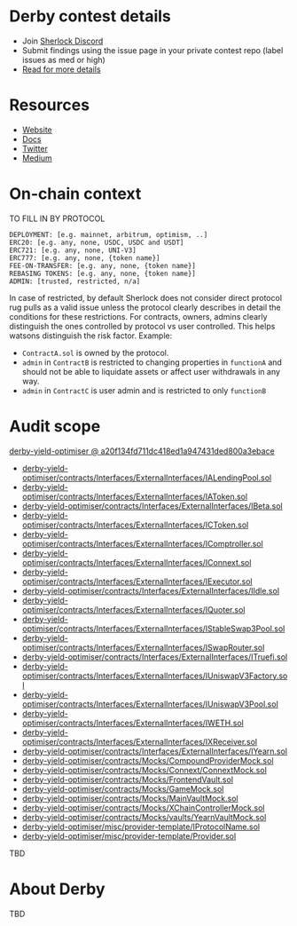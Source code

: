 # Derby contest details

- Join [Sherlock Discord](https://discord.gg/MABEWyASkp)
- Submit findings using the issue page in your private contest repo (label issues as med or high)
- [Read for more details](https://docs.sherlock.xyz/audits/watsons)

# Resources

- [Website](https://derby.finance/)
- [Docs](https://derby-finance.gitbook.io/derby-finance-docs/)
- [Twitter](https://twitter.com/derby_finance)
- [Medium](https://medium.com/derbyfinance)

# On-chain context

TO FILL IN BY PROTOCOL

```
DEPLOYMENT: [e.g. mainnet, arbitrum, optimism, ..]
ERC20: [e.g. any, none, USDC, USDC and USDT]
ERC721: [e.g. any, none, UNI-V3]
ERC777: [e.g. any, none, {token name}]
FEE-ON-TRANSFER: [e.g. any, none, {token name}]
REBASING TOKENS: [e.g. any, none, {token name}]
ADMIN: [trusted, restricted, n/a]
```

In case of restricted, by default Sherlock does not consider direct protocol rug pulls as a valid issue unless the protocol clearly describes in detail the conditions for these restrictions. 
For contracts, owners, admins clearly distinguish the ones controlled by protocol vs user controlled. This helps watsons distinguish the risk factor. 
Example: 
* `ContractA.sol` is owned by the protocol. 
* `admin` in `ContractB` is restricted to changing properties in `functionA` and should not be able to liquidate assets or affect user withdrawals in any way. 
* `admin` in `ContractC` is user admin and is restricted to only `functionB`

# Audit scope


[derby-yield-optimiser @ a20f134fd711dc418ed1a947431ded800a3ebace](https://github.com/derbyfinance/derby-yield-optimiser/tree/a20f134fd711dc418ed1a947431ded800a3ebace)
- [derby-yield-optimiser/contracts/Interfaces/ExternalInterfaces/IALendingPool.sol](derby-yield-optimiser/contracts/Interfaces/ExternalInterfaces/IALendingPool.sol)
- [derby-yield-optimiser/contracts/Interfaces/ExternalInterfaces/IAToken.sol](derby-yield-optimiser/contracts/Interfaces/ExternalInterfaces/IAToken.sol)
- [derby-yield-optimiser/contracts/Interfaces/ExternalInterfaces/IBeta.sol](derby-yield-optimiser/contracts/Interfaces/ExternalInterfaces/IBeta.sol)
- [derby-yield-optimiser/contracts/Interfaces/ExternalInterfaces/ICToken.sol](derby-yield-optimiser/contracts/Interfaces/ExternalInterfaces/ICToken.sol)
- [derby-yield-optimiser/contracts/Interfaces/ExternalInterfaces/IComptroller.sol](derby-yield-optimiser/contracts/Interfaces/ExternalInterfaces/IComptroller.sol)
- [derby-yield-optimiser/contracts/Interfaces/ExternalInterfaces/IConnext.sol](derby-yield-optimiser/contracts/Interfaces/ExternalInterfaces/IConnext.sol)
- [derby-yield-optimiser/contracts/Interfaces/ExternalInterfaces/IExecutor.sol](derby-yield-optimiser/contracts/Interfaces/ExternalInterfaces/IExecutor.sol)
- [derby-yield-optimiser/contracts/Interfaces/ExternalInterfaces/IIdle.sol](derby-yield-optimiser/contracts/Interfaces/ExternalInterfaces/IIdle.sol)
- [derby-yield-optimiser/contracts/Interfaces/ExternalInterfaces/IQuoter.sol](derby-yield-optimiser/contracts/Interfaces/ExternalInterfaces/IQuoter.sol)
- [derby-yield-optimiser/contracts/Interfaces/ExternalInterfaces/IStableSwap3Pool.sol](derby-yield-optimiser/contracts/Interfaces/ExternalInterfaces/IStableSwap3Pool.sol)
- [derby-yield-optimiser/contracts/Interfaces/ExternalInterfaces/ISwapRouter.sol](derby-yield-optimiser/contracts/Interfaces/ExternalInterfaces/ISwapRouter.sol)
- [derby-yield-optimiser/contracts/Interfaces/ExternalInterfaces/ITruefi.sol](derby-yield-optimiser/contracts/Interfaces/ExternalInterfaces/ITruefi.sol)
- [derby-yield-optimiser/contracts/Interfaces/ExternalInterfaces/IUniswapV3Factory.sol](derby-yield-optimiser/contracts/Interfaces/ExternalInterfaces/IUniswapV3Factory.sol)
- [derby-yield-optimiser/contracts/Interfaces/ExternalInterfaces/IUniswapV3Pool.sol](derby-yield-optimiser/contracts/Interfaces/ExternalInterfaces/IUniswapV3Pool.sol)
- [derby-yield-optimiser/contracts/Interfaces/ExternalInterfaces/IWETH.sol](derby-yield-optimiser/contracts/Interfaces/ExternalInterfaces/IWETH.sol)
- [derby-yield-optimiser/contracts/Interfaces/ExternalInterfaces/IXReceiver.sol](derby-yield-optimiser/contracts/Interfaces/ExternalInterfaces/IXReceiver.sol)
- [derby-yield-optimiser/contracts/Interfaces/ExternalInterfaces/IYearn.sol](derby-yield-optimiser/contracts/Interfaces/ExternalInterfaces/IYearn.sol)
- [derby-yield-optimiser/contracts/Mocks/CompoundProviderMock.sol](derby-yield-optimiser/contracts/Mocks/CompoundProviderMock.sol)
- [derby-yield-optimiser/contracts/Mocks/Connext/ConnextMock.sol](derby-yield-optimiser/contracts/Mocks/Connext/ConnextMock.sol)
- [derby-yield-optimiser/contracts/Mocks/FrontendVault.sol](derby-yield-optimiser/contracts/Mocks/FrontendVault.sol)
- [derby-yield-optimiser/contracts/Mocks/GameMock.sol](derby-yield-optimiser/contracts/Mocks/GameMock.sol)
- [derby-yield-optimiser/contracts/Mocks/MainVaultMock.sol](derby-yield-optimiser/contracts/Mocks/MainVaultMock.sol)
- [derby-yield-optimiser/contracts/Mocks/XChainControllerMock.sol](derby-yield-optimiser/contracts/Mocks/XChainControllerMock.sol)
- [derby-yield-optimiser/contracts/Mocks/vaults/YearnVaultMock.sol](derby-yield-optimiser/contracts/Mocks/vaults/YearnVaultMock.sol)
- [derby-yield-optimiser/misc/provider-template/IProtocolName.sol](derby-yield-optimiser/misc/provider-template/IProtocolName.sol)
- [derby-yield-optimiser/misc/provider-template/Provider.sol](derby-yield-optimiser/misc/provider-template/Provider.sol)



TBD

# About Derby

TBD

